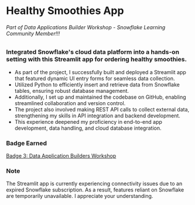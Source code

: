 # Healthy Smoothies App 
###### Part of Data Applications Builder Workshop - Snowflake Learning Community Member!!!

### Integrated Snowflake's cloud data platform into a hands-on setting with this Streamlit app for ordering healthy smoothies. 

- As part of the project, I successfully built and deployed a Streamlit app that featured dynamic UI entry forms for seamless data collection. 
- Utilized Python to efficiently insert and retrieve data from Snowflake tables, ensuring robust database management. 
- Additionally, I set up and maintained the codebase on GitHub, enabling streamlined collaboration and version control. 
- The project also involved making REST API calls to collect external data, strengthening my skills in API integration and backend development. 
- This experience deepened my proficiency in end-to-end app development, data handling, and cloud database integration.


### Badge Earned 
[Badge 3: Data Application Builders Workshop](https://achieve.snowflake.com/3364e7bc-a87e-4fa4-b302-4ef99a138c2a#gs.exz5vd)

### Note

The Streamlit app is currently experiencing connectivity issues due to an expired Snowflake subscription. As a result, features reliant on Snowflake are temporarily unavailable. I appreciate your understanding.
